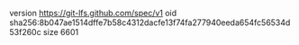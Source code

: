 version https://git-lfs.github.com/spec/v1
oid sha256:8b047ae1514dffe7b58c4312dacfe13f74fa277940eeda654fc56534d53f260c
size 6601
